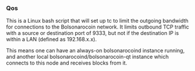 ### Qos ###

This is a Linux bash script that will set up tc to limit the outgoing bandwidth for connections to the Bolsonarocoin network. It limits outbound TCP traffic with a source or destination port of 9333, but not if the destination IP is within a LAN (defined as 192.168.x.x).

This means one can have an always-on bolsonarocoind instance running, and another local bolsonarocoind/bolsonarocoin-qt instance which connects to this node and receives blocks from it.
